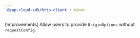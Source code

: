 ```yaml
---
'@sap-cloud-sdk/http-client': minor
---
```


[Improvements] Allow users to provide `OriginOptions` without `requestConfig`.
